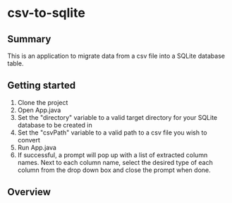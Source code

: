 # csv-to-sqlite

## Summary
This is an application to migrate data from a csv file into a SQLite database table.

## Getting started
1) Clone the project
2) Open App.java
3) Set the "directory" variable to a valid target directory for your SQLite database to be created in
4) Set the "csvPath" variable to a valid path to a csv file you wish to convert
5) Run App.java
6) If successful, a prompt will pop up with a list of extracted column names. Next to each column name, select the desired type of each column from the drop down box and close the prompt when done.



## Overview
